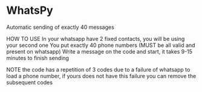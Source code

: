 # WhatsPy
Automatic sending of exactly 40 messages

HOW TO USE
In your whatsapp have 2 fixed contacts, you will be using your second one
You put exactly 40 phone numbers (MUST be all valid and present on whatsapp)
Write a message on the code and start, it takes 9-15 minutes to finish sending


NOTE
the code has a repetition of 3 codes due to a failure of whatsapp to load
a phone number, if yours does not have this failure you can remove the subsequent codes
